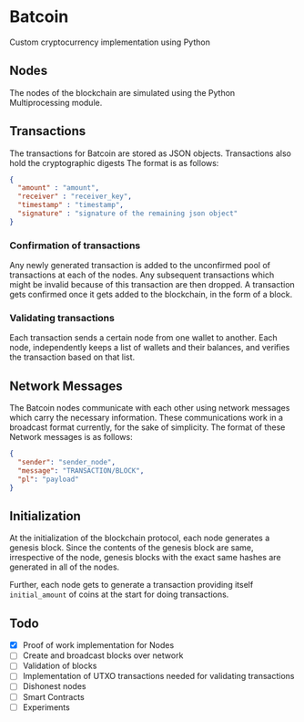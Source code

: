 # Batcoin

Custom cryptocurrency implementation using Python

## Nodes

The nodes of the blockchain are simulated using the Python Multiprocessing module.

## Transactions

The transactions for Batcoin are stored as JSON objects. Transactions also hold the cryptographic digests The format is as follows:

```json
{
  "amount" : "amount",
  "receiver" : "receiver_key",
  "timestamp" : "timestamp",
  "signature" : "signature of the remaining json object"
}
```

### Confirmation of transactions

Any newly generated transaction is added to the unconfirmed pool of transactions at each of the nodes. Any subsequent transactions which might be invalid because of this transaction are then dropped. A transaction gets confirmed once it gets added to the blockchain, in the form of a block.

### Validating transactions

Each transaction sends a certain node from one wallet to another. Each node, independently keeps a list of wallets and their balances, and verifies the transaction based on that list.

## Network Messages

The Batcoin nodes communicate with each other using network messages which carry the necessary information. These communications work in a broadcast format currently, for the sake of simplicity. The format of these Network messages is as follows:

```json
{
  "sender": "sender_node",
  "message": "TRANSACTION/BLOCK",
  "pl": "payload"
}
```

## Initialization

At the initialization of the blockchain protocol, each node generates a genesis block. Since the contents of the genesis block are same, irrespective of the node, genesis blocks with the exact same hashes are generated in all of the nodes.

Further, each node gets to generate a transaction providing itself `initial_amount` of coins at the start for doing transactions.

## Todo

- [X] Proof of work implementation for Nodes
- [ ] Create and broadcast blocks over network
- [ ] Validation of blocks
- [ ] Implementation of UTXO transactions needed for validating transactions
- [ ] Dishonest nodes
- [ ] Smart Contracts
- [ ] Experiments
